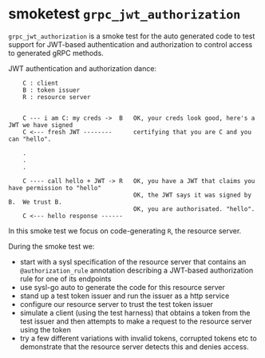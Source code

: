smoketest `grpc_jwt_authorization`
=================================

`grpc_jwt_authorization` is a smoke test for the
auto generated code to test support for JWT-based
authentication and authorization to control access
to generated gRPC methods.

JWT authentication and authorization dance:

```
    C : client
    B : token issuer
    R : resource server


    C --- i am C: my creds ->  B   OK, your creds look good, here's a JWT we have signed
    C <--- fresh JWT --------      certifying that you are C and you can "hello".

    .
    .
    .

    C ---- call hello + JWT -> R   OK, you have a JWT that claims you have permission to "hello"
                                   OK, the JWT says it was signed by B.  We trust B.
                                   OK, you are authorisated. "hello".
    C <--- hello response ------
```

In this smoke test we focus on code-generating `R`, the
resource server.

During the smoke test we:

* start with a sysl specification of the resource server that
  contains an `@authorization_rule` annotation describing
  a JWT-based authorization rule for one of its endpoints
* use sysl-go auto to generate the code for this resource server
* stand up a test token issuer and run the issuer as a http service
* configure our resource server to trust the test token issuer
* simulate a client (using the test harness) that obtains a token
  from the test issuer and then attempts to make a request to the
  resource server using the token
* try a few different variations with invalid tokens, corrupted
  tokens etc to demonstrate that the resource server detects this
  and denies access.

